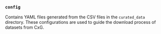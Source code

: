 ### `config`
Contains YAML files generated from the CSV files in the `curated_data` directory. These configurations are used to 
guide the download process of datasets from CxG.